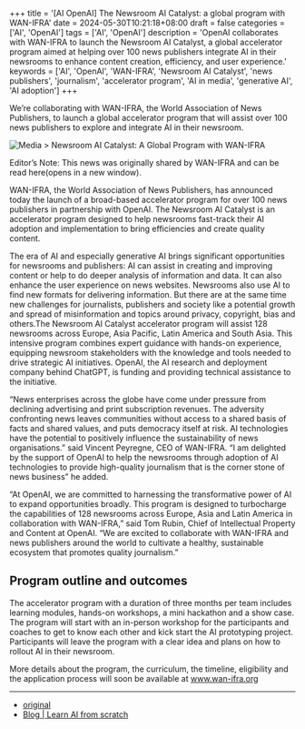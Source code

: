 +++
title = '[AI OpenAI] The Newsroom AI Catalyst: a global program with WAN-IFRA'
date = 2024-05-30T10:21:18+08:00
draft = false
categories = ['AI', 'OpenAI']
tags = ['AI', 'OpenAI']
description = 'OpenAI collaborates with WAN-IFRA to launch the Newsroom AI Catalyst, a global accelerator program aimed at helping over 100 news publishers integrate AI in their newsrooms to enhance content creation, efficiency, and user experience.'
keywords = ['AI', 'OpenAI', 'WAN-IFRA', 'Newsroom AI Catalyst', 'news publishers', 'journalism', 'accelerator program', 'AI in media', 'generative AI', 'AI adoption']
+++

We’re collaborating with WAN-IFRA, the World Association of News Publishers, to launch a global accelerator program that will assist over 100 news publishers to explore and integrate AI in their newsroom.

![Media > Newsroom AI Catalyst: A Global Program with WAN-IFRA](https://images.ctfassets.net/kftzwdyauwt9/7LyuuubClfSGLTgsfPuP9J/148207863aca7e8a1b381bd8304c2097/WAN-IFRA-abstract.jpg?w=1920&q=90&fm=webp)

Editor’s Note: This news was originally shared by WAN-IFRA and can be read here(opens in a new window).

WAN-IFRA, the World Association of News Publishers, has announced today the launch of a broad-based accelerator program for over 100 news publishers in partnership with OpenAI. The Newsroom AI Catalyst is an accelerator program designed to help newsrooms fast-track their AI adoption and implementation to bring efficiencies and create quality content. 

The era of AI and especially generative AI brings significant opportunities for newsrooms and publishers: AI can assist in creating and improving content or help to do deeper analysis of information and data. It can also enhance the user experience on news websites. Newsrooms also use AI to find new formats for delivering information. But there are at the same time new challenges for journalists, publishers and society like a potential growth and spread of misinformation and topics around privacy, copyright, bias and others.The Newsroom AI Catalyst accelerator program will assist 128 newsrooms across Europe, Asia Pacific, Latin America and South Asia. This intensive program combines expert guidance with hands-on experience, equipping newsroom stakeholders with the knowledge and tools needed to drive strategic AI initiatives. OpenAI, the AI research and deployment company behind ChatGPT, is funding and providing technical assistance to the initiative. 

“News enterprises across the globe have come under pressure from declining advertising and print subscription revenues. The adversity confronting news leaves communities without access to a shared basis of facts and shared values, and puts democracy itself at risk. AI technologies have the potential to positively influence the sustainability of news organisations.” said Vincent Peyregne, CEO of WAN-IFRA. “I am delighted by the support of OpenAI to help the newsrooms through adoption of AI technologies to provide high-quality journalism that is the corner stone of news business” he added. 

“At OpenAI, we are committed to harnessing the transformative power of AI to expand opportunities broadly. This program is designed to turbocharge the capabilities of 128 newsrooms across Europe, Asia and Latin America in collaboration with WAN-IFRA,” said Tom Rubin, Chief of Intellectual Property and Content at OpenAI.  “We are excited to collaborate with WAN-IFRA and news publishers around the world to cultivate a healthy, sustainable ecosystem that promotes  quality journalism.” 

## Program outline and outcomes
The accelerator program with a duration of three months per team includes learning modules, hands-on workshops, a mini hackathon and a show case. The program will start with an in-person workshop for the participants and coaches to get to know each other and kick start the AI prototyping project. Participants will leave the program with a clear idea and plans on how to rollout AI in their newsroom.

More details about the program, the curriculum, the timeline, eligibility and the application process will soon be available at www.wan-ifra.org

---

- [original](https://openai.com/index/newsroom-ai-catalyst-global-program-with-wan-ifra/)
- [Blog | Learn AI from scratch](https://blog.aihub2022.top/en/post/ai-openai-newsroom-ai-catalyst-global-program-with-wan-ifra/)
<!-- - [公众号 - 从零开始学AI](...) -->
<!-- - [CSDN - 从零开始学AI](...) -->
<!-- - [掘金 - 从零开始学AI](...) -->
<!-- - [知乎 - 从零开始学AI](...) -->
<!-- - [阿里云 - 从零开始学AI](...) -->
<!-- - [腾讯云 - 从零开始学AI](...) -->
